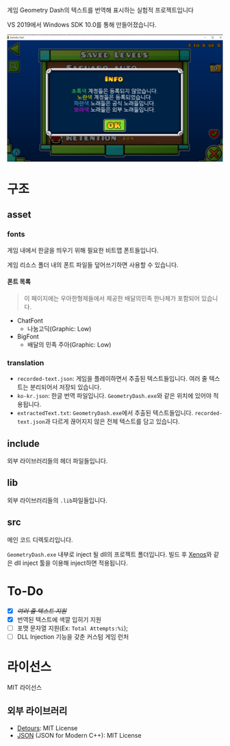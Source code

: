 게임 Geometry Dash의 텍스트를 번역해 표시하는 실험적 프로젝트입니다

VS 2019에서 Windows SDK 10.0를 통해 만들어졌습니다.

![한글로 번역된 텍스트를 보여주는 스크린샷](asset/screenshot/progress.png)

# 구조
## asset
### fonts
게임 내에서 한글을 띄우기 위해 필요한 비트맵 폰트들입니다.

게임 리소스 폴더 내의 폰트 파일들 덮어쓰기하면 사용할 수 있습니다.


#### 폰트 목록
> 이 페이지에는 우아한형제들에서 제공한 배달의민족 한나체가 포함되어 있습니다.

 - ChatFont
   - 나눔고딕(Graphic: Low)
 - BigFont
   - 배달의 민족 주아(Graphic: Low)


### translation
 - ```recorded-text.json```: 게임을 플레이하면서 추출된 텍스트들입니다. 여러 줄 텍스트는 분리되어서 저장되 있습니다.
 - ```ko-kr.json```: 한글 번역 파일입니다. ```GeometryDash.exe```와 같은 위치에 있어야 적용됩니다.
 - ```extractedText.txt```: ```GeometryDash.exe```에서 추출된 텍스트들입니다. ```recorded-text.json```과 다르게 끊어지지 않은 전체 텍스트를 담고 있습니다.

## include
외부 라이브러리들의 헤더 파일들입니다.

## lib
외부 라이브러리들의 ```.lib```파일들입니다.

## src
메인 코드 디렉토리입니다.

```GeometryDash.exe``` 내부로 inject 될 dll의 프로젝트 폴더입니다. 빌드 후 [Xenos](https://github.com/byronka/xenos)와 같은 dll inject 툴을 이용해 inject하면 적용됩니다.

# To-Do
- [X] ~~*여러 줄 텍스트 지원*~~
- [X] 번역된 텍스트에 색깔 입히기 지원
- [ ] 포맷 문자열 지원(Ex: ```Total Attempts:%i```);
- [ ] DLL Injection 기능을 갖춘 커스텀 게임 런처

# 라이선스
MIT 라이선스

## 외부 라이브러리
 - [Detours](https://github.com/microsoft/Detours/blob/master/LICENSE.md): MIT License
 - [JSON](https://github.com/nlohmann/json/blob/develop/LICENSE.MIT) (JSON for Modern C++): MIT License
